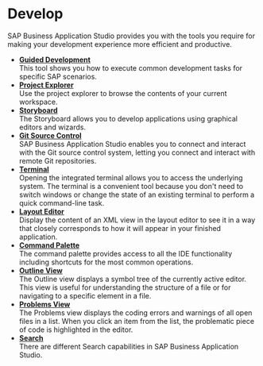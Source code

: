 <!-- loio5126b9b8f0564329b6ad788b6f93b7c8 -->

# Develop

SAP Business Application Studio provides you with the tools you require for making your development experience more efficient and productive.

-   **[Guided Development](guided-development-fe03a4e.md "This tool shows you how to execute common development tasks for specific SAP
		scenarios.")**  
This tool shows you how to execute common development tasks for specific SAP scenarios.
-   **[Project Explorer](project-explorer-780ba0f.md "Use the project explorer to browse the contents of your current workspace.")**  
Use the project explorer to browse the contents of your current workspace.
-   **[Storyboard](storyboard-6ca2941.md "The Storyboard allows you to develop applications using graphical editors and wizards.")**  
The Storyboard allows you to develop applications using graphical editors and wizards.
-   **[Git Source Control](git-source-control-9689c07.md "SAP Business Application Studio enables you to
		connect and interact with the Git source control system, letting you connect and interact
		with remote Git repositories.")**  
SAP Business Application Studio enables you to connect and interact with the Git source control system, letting you connect and interact with remote Git repositories.
-   **[Terminal](terminal-c8b4ae9.md "Opening the integrated terminal allows you to access the underlying system. The terminal is a convenient tool because you don't need to
		switch windows or change the state of an existing terminal to perform a quick command-line task. ")**  
Opening the integrated terminal allows you to access the underlying system. The terminal is a convenient tool because you don't need to switch windows or change the state of an existing terminal to perform a quick command-line task.
-   **[Layout Editor](layout-editor-90ba99a.md "Display the content of an XML view in the layout editor to see it in a way that closely corresponds to how it will appear in your
		finished application.")**  
Display the content of an XML view in the layout editor to see it in a way that closely corresponds to how it will appear in your finished application.
-   **[Command Palette](command-palette-78788bf.md "The command palette provides access to all the IDE functionality including shortcuts for
		the most common operations. ")**  
The command palette provides access to all the IDE functionality including shortcuts for the most common operations.
-   **[Outline View](outline-view-6e9a280.md "The Outline view displays a symbol tree of the currently active editor. This view is useful for understanding the structure of a file or
		for navigating to a specific element in a file.")**  
The Outline view displays a symbol tree of the currently active editor. This view is useful for understanding the structure of a file or for navigating to a specific element in a file.
-   **[Problems View](problems-view-f5bd850.md "The Problems view displays the coding errors and warnings of all open files in a list. When you click an item from the list, the
		problematic piece of code is highlighted in the editor.")**  
The Problems view displays the coding errors and warnings of all open files in a list. When you click an item from the list, the problematic piece of code is highlighted in the editor.
-   **[Search](search-1d57a70.md "There are different Search capabilities in SAP Business Application Studio.")**  
There are different Search capabilities in SAP Business Application Studio.

